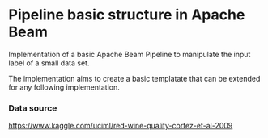 # Pipeline basic structure in Apache Beam

Implementation of a basic Apache Beam Pipeline to manipulate the input label of a small data set.

The implementation aims to create a basic templatate that can be extended for any following implementation. 

### Data source
https://www.kaggle.com/uciml/red-wine-quality-cortez-et-al-2009